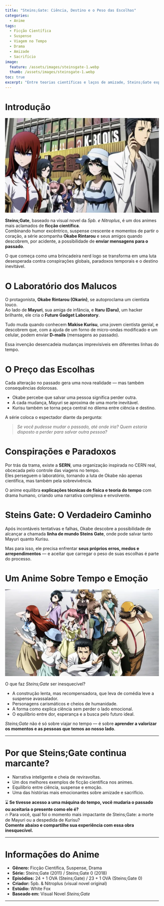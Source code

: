 ```yaml
---
title: "Steins;Gate: Ciência, Destino e o Peso das Escolhas"
categories:
  - Anime
tags:
  - Ficção Científica
  - Suspense
  - Viagem no Tempo
  - Drama
  - Amizade
  - Sacrifício
image:
  feature: /assets/images/steinsgate-1.webp
  thumb: /assets/images/steinsgate-1.webp
toc: true
excerpt: "Entre teorias científicas e laços de amizade, Steins;Gate explora as consequências de brincar com o tempo. Uma história sobre escolhas, arrependimentos e a luta para proteger aqueles que amamos."
---
```


# Introdução

![Okabe Rintarou ajustando seu celular, com Kurisu ao fundo, cercados por máquinas e mistério.](/assets/images/steinsgate-1.webp)

**Steins;Gate**, baseado na visual novel da *5pb. e Nitroplus*, é um dos animes mais aclamados de **ficção científica**.  
Combinando humor excêntrico, suspense crescente e momentos de partir o coração, a série acompanha **Okabe Rintarou** e seus amigos quando descobrem, por acidente, a possibilidade de **enviar mensagens para o passado**.

O que começa como uma brincadeira nerd logo se transforma em uma luta desesperada contra conspirações globais, paradoxos temporais e o destino inevitável.

# O Laboratório dos Malucos

O protagonista, **Okabe Rintarou (Okarin)**, se autoproclama um cientista louco.  
Ao lado de **Mayuri**, sua amiga de infância, e **Itaru (Daru)**, um hacker brilhante, ele cria o **Future Gadget Laboratory**.

Tudo muda quando conhecem **Makise Kurisu**, uma jovem cientista genial, e descobrem que, com a ajuda de um forno de micro-ondas modificado e um celular, podem enviar **D-mails** (mensagens ao passado).

Essa invenção desencadeia mudanças imprevisíveis em diferentes linhas do tempo.

# O Preço das Escolhas

Cada alteração no passado gera uma nova realidade — mas também consequências dolorosas.  

- Okabe percebe que salvar uma pessoa significa perder outra.  
- A cada mudança, Mayuri se aproxima de uma morte inevitável.  
- Kurisu também se torna peça central no dilema entre ciência e destino.  

A série coloca o espectador diante da pergunta:  
> *Se você pudesse mudar o passado, até onde iria? Quem estaria disposto a perder para salvar outra pessoa?*

# Conspirações e Paradoxos

Por trás da trama, existe a **SERN**, uma organização inspirada no CERN real, obcecada pelo controle das viagens no tempo.  
Eles perseguem o laboratório, tornando a luta de Okabe não apenas científica, mas também pela sobrevivência.

O anime equilibra **explicações técnicas de física e teoria do tempo** com drama humano, criando uma narrativa complexa e envolvente.

# Steins Gate: O Verdadeiro Caminho

Após incontáveis tentativas e falhas, Okabe descobre a possibilidade de alcançar a chamada **linha de mundo Steins Gate**, onde pode salvar tanto Mayuri quanto Kurisu.  

Mas para isso, ele precisa enfrentar **seus próprios erros, medos e arrependimentos** — e aceitar que carregar o peso de suas escolhas é parte do processo.

# Um Anime Sobre Tempo e Emoção

![Okabe e Kurisu de costas um para o outro, sob um céu alaranjado, simbolizando despedida e esperança.](/assets/images/steinsgate-2.webp)

O que faz *Steins;Gate* ser inesquecível?

- A construção lenta, mas recompensadora, que leva de comédia leve a suspense avassalador.  
- Personagens carismáticos e cheios de humanidade.  
- A forma como explica ciência sem perder o lado emocional.  
- O equilíbrio entre dor, esperança e a busca pelo futuro ideal.  

*Steins;Gate* não é só sobre viajar no tempo — é sobre **aprender a valorizar os momentos e as pessoas que temos ao nosso lado**.

---

# Por que Steins;Gate continua marcante?

- Narrativa inteligente e cheia de reviravoltas.  
- Um dos melhores exemplos de ficção científica nos animes.  
- Equilíbrio entre ciência, suspense e emoção.  
- Uma das histórias mais emocionantes sobre amizade e sacrifício.  

⌛ **Se tivesse acesso a uma máquina do tempo, você mudaria o passado ou aceitaria o presente como ele é?**  
🔥 Para você, qual foi o momento mais impactante de Steins;Gate: a morte de Mayuri ou a despedida de Kurisu?  
**Comente abaixo e compartilhe sua experiência com essa obra inesquecível.**

---

# Informações do Anime

- **Gênero:** Ficção Científica, Suspense, Drama  
- **Série:** Steins;Gate (2011) / Steins;Gate 0 (2018)  
- **Episódios:** 24 + 1 OVA (Steins;Gate) / 23 + 1 OVA (Steins;Gate 0)  
- **Criador:** 5pb. & Nitroplus (visual novel original)  
- **Estúdio:** White Fox  
- **Baseado em:** Visual Novel *Steins;Gate*

---